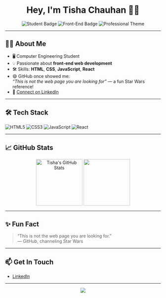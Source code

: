 <h1 align="center">Hey, I'm Tisha Chauhan 👩‍💻</h1>
<p align="center">
  <img src="https://img.shields.io/badge/Computer%20Engineer-Student-blue" alt="Student Badge"/>
  <img src="https://img.shields.io/badge/Web%20Development-Front--End-informational" alt="Front-End Badge"/>
  <img src="https://img.shields.io/badge/Professional%20Theme-%F0%9F%92%BC-success" alt="Professional Theme"/>
</p>

---

## 👩‍🎓 About Me

- 🖥️ Computer Engineering Student  
- 💡 Passionate about **front-end web development**
- 🛠️ Skills: **HTML**, **CSS**, **JavaScript**, **React**
- 😄 GitHub once showed me:  
  <i>“This is not the web page you are looking for”</i> — a fun Star Wars reference!
- 🔗 [Connect on LinkedIn](https://www.linkedin.com/in/tisha-chauhan-29b6ba314)

---

## 🛠️ Tech Stack

![HTML5](https://img.shields.io/badge/HTML5-E34F26?style=flat&logo=html5&logoColor=white)
![CSS3](https://img.shields.io/badge/CSS3-1572B6?style=flat&logo=css3&logoColor=white)
![JavaScript](https://img.shields.io/badge/JavaScript-F7DF1E?style=flat&logo=javascript&logoColor=222)
![React](https://img.shields.io/badge/React-F7DF1E?style=flat&logo=react&logoColor=222)

---

## 📈 GitHub Stats

<p align="center">
  <img src="https://github-readme-stats.vercel.app/api?username=Tisha-Chauhan123&show_icons=true&theme=default" alt="Tisha's GitHub Stats" height="150"/>
  <img src="https://github-readme-stats.vercel.app/api/top-langs/?username=YOUR_GITHUB_USERNAME&layout=compact&theme=radical&langs_count=6" height="150"/>
</p>

---

## ✨ Fun Fact

> “This is not the web page you are looking for.”  
> — GitHub, channeling Star Wars

---

## 📫 Get In Touch

- [LinkedIn](https://www.linkedin.com/in/tisha-chauhan-29b6ba314)

---

<p align="center">
  <img src="https://capsule-render.vercel.app/api?type=waving&color=0:4F8CC9,100:1572B6&height=100&section=footer"/>
</p>

